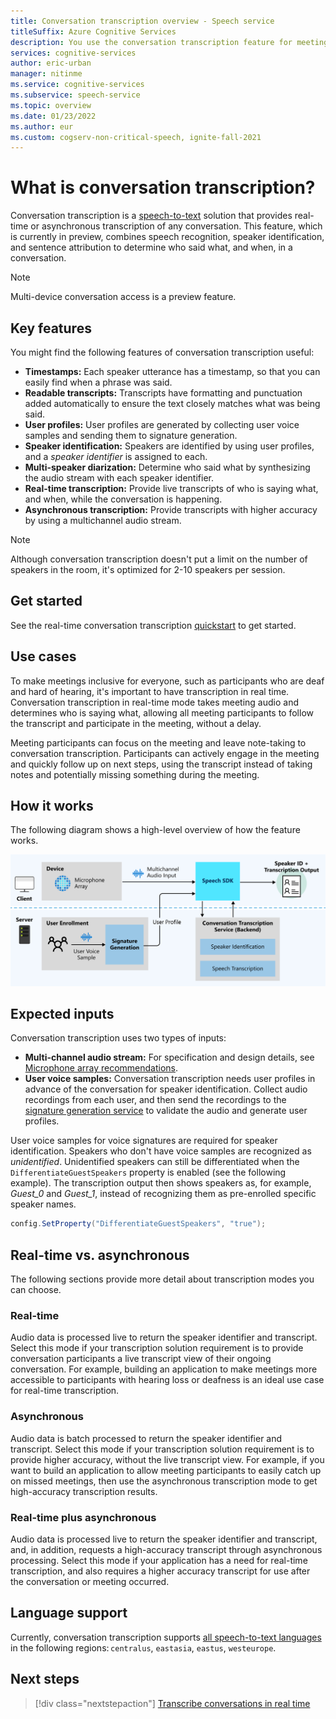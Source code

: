 ```yaml
---
title: Conversation transcription overview - Speech service
titleSuffix: Azure Cognitive Services
description: You use the conversation transcription feature for meetings. It combines recognition, speaker ID, and diarization to provide transcription of any conversation.
services: cognitive-services
author: eric-urban
manager: nitinme
ms.service: cognitive-services
ms.subservice: speech-service
ms.topic: overview
ms.date: 01/23/2022
ms.author: eur
ms.custom: cogserv-non-critical-speech, ignite-fall-2021
---
```


# What is conversation transcription?

Conversation transcription is a [speech-to-text](speech-to-text.md) solution that provides real-time or asynchronous transcription of any conversation. This feature, which is currently in preview, combines speech recognition, speaker identification, and sentence attribution to determine who said what, and when, in a conversation. 

> [!NOTE]
> Multi-device conversation access is a preview feature.

## Key features

You might find the following features of conversation transcription useful:

- **Timestamps:** Each speaker utterance has a timestamp, so that you can easily find when a phrase was said.
- **Readable transcripts:** Transcripts have formatting and punctuation added automatically to ensure the text closely matches what was being said.
- **User profiles:** User profiles are generated by collecting user voice samples and sending them to signature generation.
- **Speaker identification:** Speakers are identified by using user profiles, and a _speaker identifier_ is assigned to each.
- **Multi-speaker diarization:** Determine who said what by synthesizing the audio stream with each speaker identifier.
- **Real-time transcription:** Provide live transcripts of who is saying what, and when, while the conversation is happening.
- **Asynchronous transcription:** Provide transcripts with higher accuracy by using a multichannel audio stream.

> [!NOTE]
> Although conversation transcription doesn't put a limit on the number of speakers in the room, it's optimized for 2-10 speakers per session.

## Get started

See the real-time conversation transcription [quickstart](how-to-use-conversation-transcription.md) to get started.

## Use cases

To make meetings inclusive for everyone, such as participants who are deaf and hard of hearing, it's important to have transcription in real time. Conversation transcription in real-time mode takes meeting audio and determines who is saying what, allowing all meeting participants to follow the transcript and participate in the meeting, without a delay.

Meeting participants can focus on the meeting and leave note-taking to conversation transcription. Participants can actively engage in the meeting and quickly follow up on next steps, using the transcript instead of taking notes and potentially missing something during the meeting.

## How it works

The following diagram shows a high-level overview of how the feature works.

![Diagram that shows the relationships among different pieces of the conversation transcription solution.](media/scenarios/conversation-transcription-service.png)

## Expected inputs

Conversation transcription uses two types of inputs:

- **Multi-channel audio stream:** For specification and design details, see [Microphone array recommendations](./speech-sdk-microphone.md). 
- **User voice samples:** Conversation transcription needs user profiles in advance of the conversation for speaker identification. Collect audio recordings from each user, and then send the recordings to the [signature generation service](https://aka.ms/cts/signaturegenservice) to validate the audio and generate user profiles.

User voice samples for voice signatures are required for speaker identification. Speakers who don't have voice samples are recognized as *unidentified*. Unidentified speakers can still be differentiated when the `DifferentiateGuestSpeakers` property is enabled (see the following example). The transcription output then shows speakers as, for example, *Guest_0* and *Guest_1*, instead of recognizing them as pre-enrolled specific speaker names.

```csharp
config.SetProperty("DifferentiateGuestSpeakers", "true");
```

## Real-time vs. asynchronous

The following sections provide more detail about transcription modes you can choose.

### Real-time

Audio data is processed live to return the speaker identifier and transcript. Select this mode if your transcription solution requirement is to provide conversation participants a live transcript view of their ongoing conversation. For example, building an application to make meetings more accessible to participants with hearing loss or deafness is an ideal use case for real-time transcription.

### Asynchronous

Audio data is batch processed to return the speaker identifier and transcript. Select this mode if your transcription solution requirement is to provide higher accuracy, without the live transcript view. For example, if you want to build an application to allow meeting participants to easily catch up on missed meetings, then use the asynchronous transcription mode to get high-accuracy transcription results.

### Real-time plus asynchronous

Audio data is processed live to return the speaker identifier and transcript, and, in addition, requests a high-accuracy transcript through asynchronous processing. Select this mode if your application has a need for real-time transcription, and also requires a higher accuracy transcript for use after the conversation or meeting occurred.

## Language support

Currently, conversation transcription supports [all speech-to-text languages](language-support.md?tabs=stt-tts) in the following regions: `centralus`, `eastasia`, `eastus`, `westeurope`.

## Next steps

> [!div class="nextstepaction"]
> [Transcribe conversations in real time](how-to-use-conversation-transcription.md)
